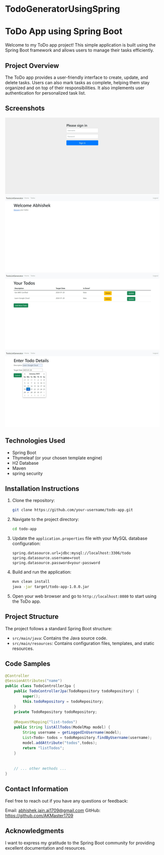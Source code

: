 # TodoGeneratorUsingSpring

# ToDo App using Spring Boot

Welcome to my ToDo app project! This simple application is built using the Spring Boot framework and allows users to manage their tasks efficiently.

## Project Overview

The ToDo app provides a user-friendly interface to create, update, and delete tasks. Users can also mark tasks as complete, helping them stay organized and on top of their responsibilities.
It also implements user authentication for personalized task list.

## Screenshots
![Web capture_20-1-2024_233220_localhost](https://github.com/AKMaster1709/TodoGeneratorUsingSpring/blob/main/Web%20capture_20-1-2024_233220_localhost.jpeg)
![Web capture_20-1-2024_233251_localhost](https://github.com/AKMaster1709/TodoGeneratorUsingSpring/blob/main/Web%20capture_20-1-2024_233251_localhost.jpeg)
![Web capture_20-1-2024_233316_localhost](https://github.com/AKMaster1709/TodoGeneratorUsingSpring/blob/main/Web%20capture_20-1-2024_233316_localhost.jpeg)
![Web capture_20-1-2024_233344_localhost](https://github.com/AKMaster1709/TodoGeneratorUsingSpring/blob/main/Web%20capture_20-1-2024_233344_localhost.jpeg)


## Technologies Used

- Spring Boot
- Thymeleaf (or your chosen template engine)
- H2 Database
- Maven
- spring security

## Installation Instructions

1. Clone the repository:

    ```bash
    git clone https://github.com/your-username/todo-app.git
    ```

2. Navigate to the project directory:

    ```bash
    cd todo-app
    ```

3. Update the `application.properties` file with your MySQL database configuration:

    ```properties
    spring.datasource.url=jdbc:mysql://localhost:3306/todo
    spring.datasource.username=root
    spring.datasource.password=your-password
    ```

4. Build and run the application:

    ```bash
    mvn clean install
    java -jar target/todo-app-1.0.0.jar
    ```

5. Open your web browser and go to `http://localhost:8080` to start using the ToDo app.

## Project Structure

The project follows a standard Spring Boot structure:

- `src/main/java`: Contains the Java source code.
- `src/main/resources`: Contains configuration files, templates, and static resources.

## Code Samples

```java
@Controller
@SessionAttributes("name")
public class TodoControllerJpa {
	public TodoControllerJpa(TodoRepository todoRepository) {
		super();
		this.todoRepository = todoRepository;
	}
	private TodoRepository todoRepository;
	
	@RequestMapping("list-todos")
	public String listAllTodos(ModelMap model) {
		String username = getLoggedInUsername(model);
		List<Todo> todos = todoRepository.findByUsername(username);
		model.addAttribute("todos",todos);
		return "listTodos";
	}


    // ... other methods ...
}
```
## Contact Information
Feel free to reach out if you have any questions or feedback:

Email: abhishek.jain.aj1709@gmail.com
GitHub: https://github.com/AKMaster1709

## Acknowledgments
I want to express my gratitude to the Spring Boot community for providing excellent documentation and resources. 
